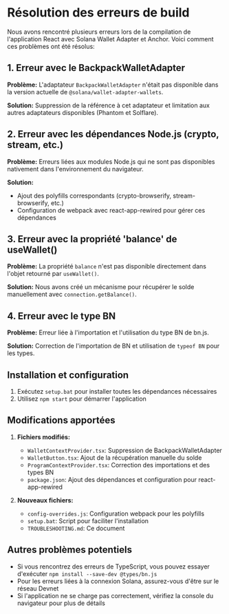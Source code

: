 # Résolution des erreurs de build

Nous avons rencontré plusieurs erreurs lors de la compilation de l'application React avec Solana Wallet Adapter et Anchor. Voici comment ces problèmes ont été résolus:

## 1. Erreur avec le BackpackWalletAdapter

**Problème:** L'adaptateur `BackpackWalletAdapter` n'était pas disponible dans la version actuelle de `@solana/wallet-adapter-wallets`.

**Solution:** Suppression de la référence à cet adaptateur et limitation aux autres adaptateurs disponibles (Phantom et Solflare).

## 2. Erreur avec les dépendances Node.js (crypto, stream, etc.)

**Problème:** Erreurs liées aux modules Node.js qui ne sont pas disponibles nativement dans l'environnement du navigateur.

**Solution:**
- Ajout des polyfills correspondants (crypto-browserify, stream-browserify, etc.)
- Configuration de webpack avec react-app-rewired pour gérer ces dépendances

## 3. Erreur avec la propriété 'balance' de useWallet()

**Problème:** La propriété `balance` n'est pas disponible directement dans l'objet retourné par `useWallet()`.

**Solution:** Nous avons créé un mécanisme pour récupérer le solde manuellement avec `connection.getBalance()`.

## 4. Erreur avec le type BN

**Problème:** Erreur liée à l'importation et l'utilisation du type BN de bn.js.

**Solution:** Correction de l'importation de BN et utilisation de `typeof BN` pour les types.

## Installation et configuration

1. Exécutez `setup.bat` pour installer toutes les dépendances nécessaires
2. Utilisez `npm start` pour démarrer l'application

## Modifications apportées

1. **Fichiers modifiés:**
   - `WalletContextProvider.tsx`: Suppression de BackpackWalletAdapter
   - `WalletButton.tsx`: Ajout de la récupération manuelle du solde
   - `ProgramContextProvider.tsx`: Correction des importations et des types BN
   - `package.json`: Ajout des dépendances et configuration pour react-app-rewired

2. **Nouveaux fichiers:**
   - `config-overrides.js`: Configuration webpack pour les polyfills
   - `setup.bat`: Script pour faciliter l'installation
   - `TROUBLESHOOTING.md`: Ce document

## Autres problèmes potentiels

- Si vous rencontrez des erreurs de TypeScript, vous pouvez essayer d'exécuter `npm install --save-dev @types/bn.js`
- Pour les erreurs liées à la connexion Solana, assurez-vous d'être sur le réseau Devnet
- Si l'application ne se charge pas correctement, vérifiez la console du navigateur pour plus de détails
